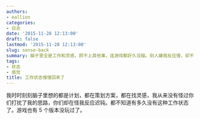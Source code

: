 ```yaml
---
authors:
- eallion
categories:
- 日志
date: '2015-11-28 12:13:00'
draft: false
lastmod: '2015-11-28 12:13:00'
slug: sense-back
summary: 脑子里全是工作和灵感，顾不上其他事，连游戏都好久没碰。别人嫌我反应慢，却不知我从没抱怨被打扰。这种专注状态已经很久没出现了。
tags:
- 状态
- 感觉
title: 工作状态慢慢回来了
---
```


我时时刻刻脑子里想的都是计划，都在策划方案，都在找灵感，我从来没有怪过你们打扰了我的思路，你们却在怪我反应迟钝。都不知道有多久没有这种工作状态了。游戏也有 5 个版本没玩过了。